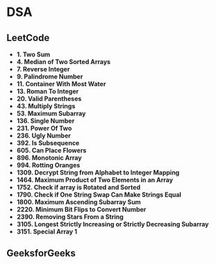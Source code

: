 # DSA

## LeetCode

- **1. Two Sum**
- **4. Median of Two Sorted Arrays**
- **7. Reverse Integer**
- **9. Palindrome Number**
- **11. Container With Most Water**
- **13. Roman To Integer**
- **20. Valid Parentheses**
- **43. Multiply Strings**
- **53. Maximum Subarray**
- **136. Single Number**
- **231. Power Of Two**
- **236. Ugly Number**
- **392. Is Subsequence**
- **605. Can Place Flowers**
- **896. Monotonic Array**
- **994. Rotting Oranges**
- **1309. Decrypt String from Alphabet to Integer Mapping**
- **1464. Maximum Product of Two Elements in an Array**
- **1752. Check if array is Rotated and Sorted**
- **1790. Check if One String Swap Can Make Strings Equal**
- **1800. Maximum Ascending Subarray Sum**
- **2220. Minimum Bit Flips to Convert Number**
- **2390. Removing Stars From a String** 
- **3105. Longest Strictly Increasing or Strictly Decreasing Subarray**
- **3151. Special Array 1**

## GeeksforGeeks
